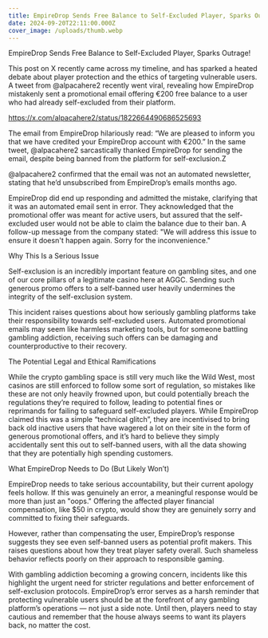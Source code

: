 ```yaml
---
title: EmpireDrop Sends Free Balance to Self-Excluded Player, Sparks Outrage!
date: 2024-09-20T22:11:00.000Z
cover_image: /uploads/thumb.webp
---
```

EmpireDrop Sends Free Balance to Self-Excluded Player, Sparks Outrage!



This post on X recently came across my timeline, and has sparked a heated debate about player protection and the ethics of targeting vulnerable users. A tweet from @alpacahere2 recently went viral, revealing how EmpireDrop mistakenly sent a promotional email offering €200 free balance to a user who had already self-excluded from their platform.



https://x.com/alpacahere2/status/1822664490686525693



The email from EmpireDrop hilariously read: “We are pleased to inform you that we have credited your EmpireDrop account with €200.” In the same tweet, @alpacahere2 sarcastically thanked EmpireDrop for sending the email, despite being banned from the platform for self-exclusion.Z



@alpacahere2 confirmed that the email was not an automated newsletter, stating that he’d unsubscribed from EmpireDrop’s emails months ago.



EmpireDrop did end up responding and admitted the mistake, clarifying that it was an automated email sent in error. They acknowledged that the promotional offer was meant for active users, but assured that the self-excluded user would not be able to claim the balance due to their ban. A follow-up message from the company stated: "We will address this issue to ensure it doesn't happen again. Sorry for the inconvenience."



Why This Is a Serious Issue

Self-exclusion is an incredibly important feature on gambling sites, and one of our core pillars of a legitimate casino here at AGGC. Sending such generous promo offers to a self-banned user heavily undermines the integrity of the self-exclusion system.



This incident raises questions about how seriously gambling platforms take their responsibility towards self-excluded users. Automated promotional emails may seem like harmless marketing tools, but for someone battling gambling addiction, receiving such offers can be damaging and counterproductive to their recovery.



The Potential Legal and Ethical Ramifications

While the crypto gambling space is still very much like the Wild West, most casinos are still enforced to follow some sort of regulation, so mistakes like these are not only heavily frowned upon, but could potentially breach the regulations they’re required to follow, leading to potential fines or reprimands for failing to safeguard self-excluded players. While EmpireDrop claimed this was a simple “technical glitch”, they are incentivised to bring back old inactive users that have wagered a lot on their site in the form of generous promotional offers, and it’s hard to believe they simply accidentally sent this out to self-banned users, with all the data showing that they are potentially high spending customers.



What EmpireDrop Needs to Do (But Likely Won’t)

EmpireDrop needs to take serious accountability, but their current apology feels hollow. If this was genuinely an error, a meaningful response would be more than just an "oops." Offering the affected player financial compensation, like $50 in crypto, would show they are genuinely sorry and committed to fixing their safeguards.



However, rather than compensating the user, EmpireDrop’s response suggests they see even self-banned users as potential profit makers. This raises questions about how they treat player safety overall. Such shameless behavior reflects poorly on their approach to responsible gaming.



With gambling addiction becoming a growing concern, incidents like this highlight the urgent need for stricter regulations and better enforcement of self-exclusion protocols. EmpireDrop’s error serves as a harsh reminder that protecting vulnerable users should be at the forefront of any gambling platform’s operations — not just a side note. Until then, players need to stay cautious and remember that the house always seems to want its players back, no matter the cost.
